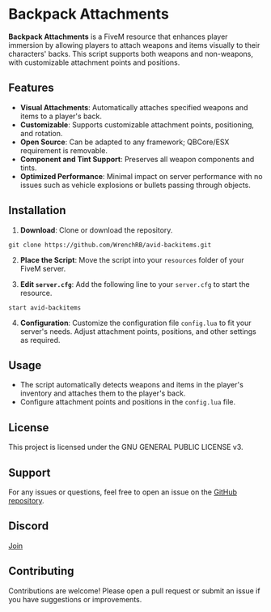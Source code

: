 # Backpack Attachments

**Backpack Attachments** is a FiveM resource that enhances player immersion by allowing players to attach weapons and items visually to their characters' backs. This script supports both weapons and non-weapons, with customizable attachment points and positions.

## Features

- **Visual Attachments**: Automatically attaches specified weapons and items to a player's back.
- **Customizable**: Supports customizable attachment points, positioning, and rotation.
- **Open Source**: Can be adapted to any framework; QBCore/ESX requirement is removable.
- **Component and Tint Support**: Preserves all weapon components and tints.
- **Optimized Performance**: Minimal impact on server performance with no issues such as vehicle explosions or bullets passing through objects.

## Installation

1. **Download**: Clone or download the repository.
``` 
git clone https://github.com/WrenchRB/avid-backitems.git
```
2. **Place the Script**: Move the script into your `resources` folder of your FiveM server.

3. **Edit `server.cfg`**: Add the following line to your `server.cfg` to start the resource.
```
start avid-backitems
```
4. **Configuration**: Customize the configuration file `config.lua` to fit your server's needs. Adjust attachment points, positions, and other settings as required.

## Usage

- The script automatically detects weapons and items in the player's inventory and attaches them to the player's back.
- Configure attachment points and positions in the `config.lua` file.


## License

This project is licensed under the GNU GENERAL PUBLIC LICENSE v3.

## Support

For any issues or questions, feel free to open an issue on the [GitHub repository](https://github.com/WrenchRB/avid-backitems/issues).

## Discord

[Join](https://discord.gg/RBjWGACJzW)

## Contributing

Contributions are welcome! Please open a pull request or submit an issue if you have suggestions or improvements.
